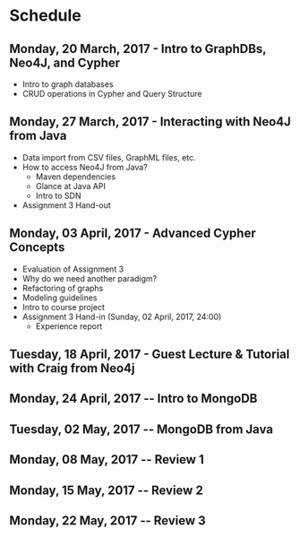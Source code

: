 # Schedule

## Monday, 20 March, 2017 - Intro to GraphDBs, Neo4J, and Cypher

  * Intro to graph databases
  * CRUD operations in Cypher and Query Structure


## Monday, 27 March, 2017 - Interacting with Neo4J from Java

  * Data import from CSV files, GraphML files, etc.
  * How to access Neo4J from Java?
    * Maven dependencies
    * Glance at Java API
    * Intro to SDN
  * Assignment 3 Hand-out


## Monday, 03 April, 2017 - Advanced Cypher Concepts

  * Evaluation of Assignment 3
  * Why do we need another paradigm?
  * Refactoring of graphs
  * Modeling guidelines
  * Intro to course project
  * Assignment 3 Hand-in (Sunday, 02 April, 2017, 24:00)
    * Experience report


## Tuesday, 18 April, 2017 - Guest Lecture & Tutorial with Craig from Neo4j



## Monday, 24 April, 2017 -- Intro to MongoDB



## Tuesday, 02 May, 2017 -- MongoDB from Java



## Monday, 08 May, 2017 -- Review 1

## Monday, 15 May, 2017 -- Review 2

## Monday, 22 May, 2017 -- Review 3
